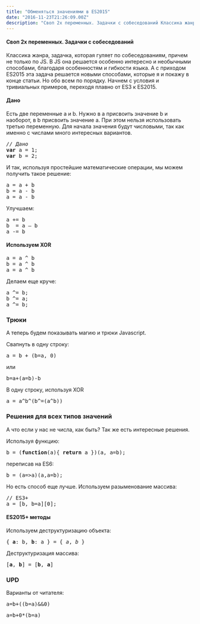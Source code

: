 ```yaml
---
title: "Обменяться значениями в ES2015"
date: "2016-11-23T21:26:09.00Z"
description: "Своп 2х переменных. Задачки с собеседований Классика жанра, задачка, которая гуляет по собеседованиям, причем не только по JS. В"
---
```


<h4>Своп 2х переменных. Задачки с собеседований</h4>
<p>Классика жанра, задачка, которая гуляет по собеседованиям, причем не только по JS. В JS она решается особенно интересно и необычными способами, благодаря особенностям и гибкости языка. А с приходом ES2015 эта задача решается новыми способами, которые я и покажу в конце статьи. Но обо всем по порядку. Начнем с условия и тривиальных примеров, переходя плавно от ES3 к ES2015.</p>
<h4>Дано</h4>
<p>Есть две переменные a и b. Нужно в a присвоить значение b и наоборот, в b присвоить значение a. При этом нельзя использовать третью переменную. Для начала значения будут числовыми, так как именно с числами много интересных вариантов.</p>
<pre><em>// Дано<br></em><strong>var</strong> a = 1;<br><strong>var</strong> b = 2;</pre>
<p>И так, используя простейшие математические операции, мы можем получить такое решение:</p>
<pre>a = a + b<br>b = a - b<br>a = a - b</pre>
<p>Улучшаем:</p>
<pre>a += b<br>b  = a — b<br>a -= b</pre>
<h4>Используем XOR</h4>
<pre>a = a ^ b<br>b = a ^ b<br>a = a ^ b</pre>
<p>Делаем еще круче:</p>
<pre>a ^= b;<br>b ^= a;<br>a ^= b;</pre>
<h3>Трюки</h3>
<p>А теперь будем показывать магию и трюки Javascript.</p>
<p>Свапнуть в одну строку:</p>
<pre>a = b + (b=a, 0)</pre>
<p>или</p>
<pre>b=a+(a=b)-b</pre>
<p>В одну строку, используя XOR</p>
<pre>a = a^b^(b^=(a^b))</pre>
<h3>Решения для всех типов значений</h3>
<p>А что если у нас не числа, как быть? Так же есть интересные решения.</p>
<p>Используя функцию:</p>
<pre>b = (<strong>function</strong>(a){ <strong>return</strong> a })(a, a=b);</pre>
<p>переписав на ES6:</p>
<pre>b = (a=&gt;a)(a,a=b);</pre>
<p>Но есть способ еще лучше. Используем разыменование массива:</p>
<pre>// ES3+<br>a = [b, b=a][0];</pre>
<h4>ES2015+ методы</h4>
<p>Используем деструктуризацию объекта:</p>
<pre>{ <strong>a</strong>: b, <strong>b</strong>: a } = { <em>a</em>,<em> b</em> }</pre>
<p>Деструктуризация массива:</p>
<pre>[<strong>a</strong>, <strong>b</strong>] = [<strong>b</strong>, <strong>a</strong>]</pre>
<h3>UPD</h3>
<p>Варианты от читателя:</p>
<pre>a=b+((b=a)&amp;&amp;0)</pre>
<pre>a=b+0*(b=a)</pre>


